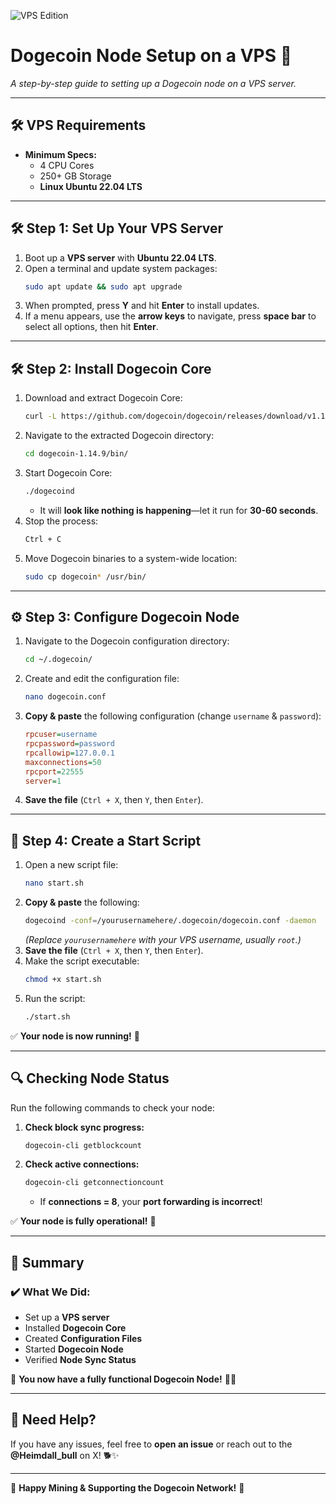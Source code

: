 
![VPS Edition](https://github.com/user-attachments/assets/821a88c5-c20f-4842-9e93-a8a362a5289e)

# **Dogecoin Node Setup on a VPS 🚀**
*A step-by-step guide to setting up a Dogecoin node on a VPS server.*

---

## **🛠️ VPS Requirements**
- **Minimum Specs:**
  - 4 CPU Cores
  - 250+ GB Storage
  - **Linux Ubuntu 22.04 LTS**

---

## **🛠️ Step 1: Set Up Your VPS Server**
1. Boot up a **VPS server** with **Ubuntu 22.04 LTS**.
2. Open a terminal and update system packages:
   ```bash
   sudo apt update && sudo apt upgrade
   ```
3. When prompted, press **Y** and hit **Enter** to install updates.
4. If a menu appears, use the **arrow keys** to navigate, press **space bar** to select all options, then hit **Enter**.

---

## **🛠️ Step 2: Install Dogecoin Core**
1. Download and extract Dogecoin Core:
   ```bash
   curl -L https://github.com/dogecoin/dogecoin/releases/download/v1.14.9/dogecoin-1.14.9-x86_64-linux-gnu.tar.gz | tar -xz
   ```
2. Navigate to the extracted Dogecoin directory:
   ```bash
   cd dogecoin-1.14.9/bin/
   ```
3. Start Dogecoin Core:
   ```bash
   ./dogecoind
   ```
   - It will **look like nothing is happening**—let it run for **30-60 seconds**.
4. Stop the process:
   ```bash
   Ctrl + C
   ```
5. Move Dogecoin binaries to a system-wide location:
   ```bash
   sudo cp dogecoin* /usr/bin/
   ```

---

## **⚙️ Step 3: Configure Dogecoin Node**
1. Navigate to the Dogecoin configuration directory:
   ```bash
   cd ~/.dogecoin/
   ```
2. Create and edit the configuration file:
   ```bash
   nano dogecoin.conf
   ```
3. **Copy & paste** the following configuration (change `username` & `password`):
   ```ini
   rpcuser=username
   rpcpassword=password
   rpcallowip=127.0.0.1
   maxconnections=50
   rpcport=22555
   server=1
   ```
4. **Save the file** (`Ctrl + X`, then `Y`, then `Enter`).

---

## **🚀 Step 4: Create a Start Script**
1. Open a new script file:
   ```bash
   nano start.sh
   ```
2. **Copy & paste** the following:
   ```bash
   dogecoind -conf=/yourusernamehere/.dogecoin/dogecoin.conf -daemon
   ```
   *(Replace `yourusernamehere` with your VPS username, usually `root`.)*
3. **Save the file** (`Ctrl + X`, then `Y`, then `Enter`).
4. Make the script executable:
   ```bash
   chmod +x start.sh
   ```
5. Run the script:
   ```bash
   ./start.sh
   ```

✅ **Your node is now running!** 🎉

---

## **🔍 Checking Node Status**
Run the following commands to check your node:

1. **Check block sync progress:**
   ```bash
   dogecoin-cli getblockcount
   ```
2. **Check active connections:**
   ```bash
   dogecoin-cli getconnectioncount
   ```
   - If **connections = 8**, your **port forwarding is incorrect**!  

✅ **Your node is fully operational!** 🎯

---

## **🌟 Summary**
### **✔️ What We Did:**
- Set up a **VPS server**
- Installed **Dogecoin Core**
- Created **Configuration Files**
- Started **Dogecoin Node**
- Verified **Node Sync Status**

💚 **You now have a fully functional Dogecoin Node!** 🐶🚀  

---

## **🙋 Need Help?**
If you have any issues, feel free to **open an issue** or reach out to the **@Heimdall_bull** on X! 🐕✨  

---
🚀 **Happy Mining & Supporting the Dogecoin Network!** 🐶

